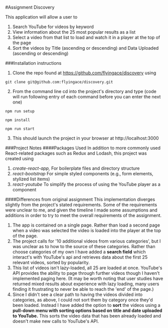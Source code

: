 #Assignment Discovery

This application will allow a user to 
1. Search YouTube for videos by keyword
2. View information about the 25 most popular results as a list
3. Select a video from that list to load and    watch it in a player at the top of the page
4. Sort the videos by Title (ascending or descending) and Data Uploaded (ascending or descending)

###Installation instructions
1. Clone the repo found at https://github.com/flyingace/discovery using 
```
git clone git@github.com:flyingace/discovery.git
```
2. From the command line cd into the project's directory and type (code will run following entry of each command before you can enter the next one)
```
npm run setup
 
npm install
 
npm run start
```
3. This should launch the project in your browser at http://localhost:3000

###Project Notes
####Packages Used
In addition to more commonly used React-related packages such as Redux and Lodash, this project was created using 
1. _create-react-app,_ For boilerplate files and directory structure 
2. _react-bootstrap_ For simple styled components (e.g., form elements, stylized list items)
3. _react-youtube_ To simplify the process of using the YouTube player as a component

####Differences from original assignment
This implementation diverges slightly from the project's stated requirements. Some of the requirements were unclear to me, and given the timeline I made some assumptions and additions in order to try to meet the overall requirements of the assignment.

1. The app is contained on a single page. Rather than load a second page when a video was selected the video is loaded into the player at the top of the page.
2. The project calls for '10 additional videos from various categories', but I was unclear as to how to the source of these categories. Rather than choose categories of my own I have added a **search field** which interact's with YouTube's api and retrieves data about the first 25 relevant videos, sorted by popularity.
3. This list of videos isn't lazy-loaded, all 25 are loaded at once. YouTube's API provides the ability to page through further videos though I haven't implemented paging here. (It may be worth noting that user studies have returned mixed results about experience with lazy loading, many users finding it frustrating to never be able to reach the 'end' of the page.)
4. Since I didn't see a clear path to having the videos divided into categories, as above, I could not sort them by category once they'd been loaded. Instead I have added the option to **sort** the videos using a **pull-down menu with sorting options based on title and date uploaded to YouTube.** This sorts the video data that has been already loaded and doesn't make new calls to YouTube's API.